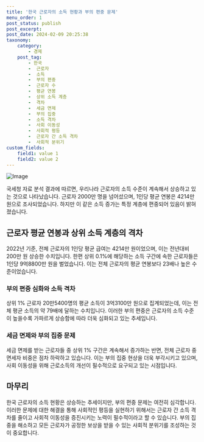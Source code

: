 ```yaml
---
title: '한국 근로자의 소득 현황과 부의 편중 문제'
menu_order: 1
post_status: publish
post_excerpt: 
post_date: 2024-02-09 20:25:38
taxonomy:
    category:
        - 경제
    post_tag:
        - 한국
        -  근로자
        -  소득
        -  부의 편중
        -  근로자 수
        -  평균 연봉
        -  상위 소득 계층
        -  격차
        -  세금 면제
        -  부의 집중
        -  소득 격차
        -  사회 이동성
        -  사회적 평등
        -  근로자 간 소득 격차
        -  사회적 분위기
custom_fields:
    field1: value 1
    field2: value 2
---
```


![Image](https://imgnews.pstatic.net/image/658/2024/02/09/0000065702_001_20240209090201665.jpg?type=w647)

국세청 자료 분석 결과에 따르면, 우리나라 근로자의 소득 수준이 계속해서 상승하고 있는 것으로 나타났습니다. 근로자 2000만 명을 넘어섰으며, 1인당 평균 연봉은 4214만 원으로 조사되었습니다. 하지만 이 같은 소득 증가는 특정 계층에 편중되어 있음이 밝혀졌습니다.
## 근로자 평균 연봉과 상위 소득 계층의 격차
2022년 기준, 전체 근로자의 1인당 평균 급여는 4214만 원이었으며, 이는 전년대비 200만 원 상승한 수치입니다. 한편 상위 0.1%에 해당하는 소득 구간에 속한 근로자들은 1인당 9억8800만 원을 벌었습니다. 이는 전체 근로자의 평균 연봉보다 23배나 높은 수준이었습니다.
### 부의 편중 심화와 소득 격차
상위 1% 근로자 20만5400명의 평균 소득이 3억3100만 원으로 집계되었는데, 이는 전체 평균 소득의 약 79배에 달하는 수치입니다. 이러한 부의 편중은 근로자의 소득 수준이 높을수록 가파르게 상승함에 따라 더욱 심화되고 있는 추세입니다.
### 세금 면제와 부의 집중 문제
세금 면제를 받는 근로자들 중 상위 1% 구간은 계속해서 증가하는 반면, 전체 근로자 중 면세자 비중은 점차 하락하고 있습니다. 이는 부의 집중 현상을 더욱 부각시키고 있으며, 사회 이동성을 위해 근로소득의 개선이 필수적으로 요구되고 있는 시점입니다.
## 마무리
한국 근로자의 소득 현황은 상승하는 추세이지만, 부의 편중 문제는 여전히 심각합니다. 이러한 문제에 대한 해결을 통해 사회적인 평등을 실현하기 위해서는 근로자 간 소득 격차를 줄이고 사회적 이동성을 증진시키는 노력이 필수적이라고 할 수 있습니다. 부의 집중을 해소하고 모든 근로자가 공정한 보상을 받을 수 있는 사회적 분위기를 조성하는 것이 중요합니다.
